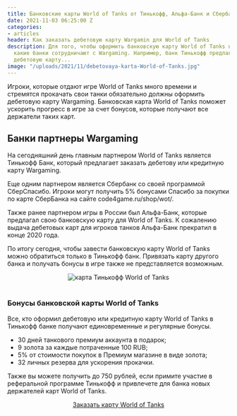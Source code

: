 ```yaml
---
title: Банковские карты World of Tanks от Тинькофф, Альфа-Банк и Сбербанк
date: 2021-11-03 06:25:00 Z
categories:
- articles
header: Как заказать дебетовую карту Wargamin для World of Tanks
description: Для того, чтобы оформить банковскую карту World of Tanks необходимо разобраться
  какие банки сотрудничают с Wargaming. Например, банк Тинькофф предлагает заказать
  дебетовую карту...
image: "/uploads/2021/11/debetovaya-karta-World-of-Tanks.jpg"
---
```


Игроки, которые отдают игре World of Tanks много времени и стремятся прокачать свои танки обязательно должны оформить дебетовую карту Wargaming. Банковская карта World of Tanks поможет ускорить прогресс в игре за счет бонусов, которые получают все держатели таких карт.

## Банки партнеры Wargaming

На сегодняшний день главным партнером World of Tanks является Тинькофф Банк, который предлагает заказать дебетову или кредитную карту Wargaming.

Еще одним партнером является Сбербанк со своей программой СберСпасибо. Игроки могут получить 5% бонусами Спасибо за покупки по карте СберБанка на сайте code4game.ru/shop/wot/.

Также ранее партнером игры в России был Альфа-Банк, которые предлагал свою банковскую карту для World of Tanks. К сожалению выдача дебетовых карт для игроков танков Альфа-Банк прекратил в конце 2020 года.

По итогу сегодня, чтобы завести банковскую карту World of Tanks можно обратиться только в Тинькофф банк. Привязать карту другого банка и получать бонусы в игре также не представляется возможным.

<center><img src="/uploads/2021/11/WOT_card.png" alt="карта Тинькофф World of Tanks"></center><br>

### Бонусы банковской карты World of Tanks

Все, кто оформил дебетовую или кредитную карту World of Tanks в Тинькофф банке получают единовременные и регулярные бонусы.

* 30 дней танкового премиум аккаунта в подарок;
* 9 золота за каждые потраченные 100 RUB;
* 5% от стоимости покупок в Премиум магазине в виде золота;
* 32 личных резерва для ускорения прокачки.

Также вы можете получить до 750 рублей, если примите участие в реферальной программе Тинькофф и привлечете для банка новых держателей карт World of Tanks.

<p style="text-align: center;"><a href="https://card.wargaming.net/ordercard/wot" rel="nofollow" target="_blank" class="dl-mod" title="оформить банковскую карту Тинькофф">Заказать карту World of Tanks</a></p>